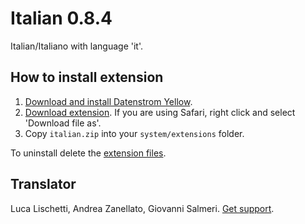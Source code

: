 Italian 0.8.4
=============
Italian/Italiano with language 'it'.

## How to install extension

1. [Download and install Datenstrom Yellow](https://github.com/datenstrom/yellow/).
2. [Download extension](https://github.com/datenstrom/yellow-extensions/raw/master/zip/italian.zip). If you are using Safari, right click and select 'Download file as'.
3. Copy `italian.zip` into your `system/extensions` folder.

To uninstall delete the [extension files](extension.ini).

## Translator

Luca Lischetti, Andrea Zanellato, Giovanni Salmeri. [Get support](https://developers.datenstrom.se/help/support).
